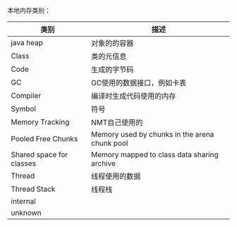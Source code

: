 
本地内存类别：


类别 | 描述
---|---
java heap | 对象的的容器
Class | 类的元信息
Code | 生成的字节码
GC | GC使用的数据接口，例如卡表
Compiler | 编译时生成代码使用的内存
Symbol | 符号
Memory Tracking | NMT自己使用的
Pooled Free Chunks |  Memory used by chunks in the arena chunk pool
Shared space for classes | Memory mapped to class data sharing archive
Thread | 线程使用的数据
Thread Stack | 线程栈
internal | 
unknown | 






